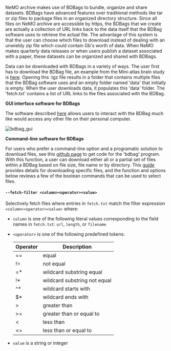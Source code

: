 NeMO archive makes use of BDBags to bundle, organize and share datasets. BDBags have advanced features over traditional methods like tar or zip files to package files in an organized directory structure. Since all files on NeMO archive are accessible by https, the BDBags that we create are actually a collection of URL links back to the data itself that the BDBag software uses to retrieve the actual file. The advantage of this system is that the user can choose which files to download instead of dealing with an unwieldy zip file which could contain Gb's worth of data. When NeMO makes quarterly data releases or when users publish a dataset associated with a paper, these datasets can be organized and shared with BDBags.

Data can be downloaded with BDBags in a variety of ways. The user first has to download the BDBag file, an example from the Mini-atlas brain study is [here](http://data.nemoarchive.org/publication_release/MOp_MiniAtlas_2020/Analysis_10X_cells_v2_AIBS.tgz). Opening this .tgz file results in a folder that contains multiple files that the BDBag software uses and an empty folder named 'data' that initially is empty. When the user downloads data, it populates this 'data' folder. The 'fetch.txt' contains a list of URL links to the files associated with the BDBag. 


**GUI interface software for BDBags**

The software described [here](https://bd2k.ini.usc.edu/tools/bdbag/) allows users to interact with the BDBag much like would access any other file on their personal computer. 

![bdbag_gui](https://bd2k.ini.usc.edu/tools/assets/images/bdbag_gui.png)



**Command-line software for BDBags**

For users who prefer a command-line option and a programatic solution to download files, see this [github page](https://github.com/fair-research/bdbag) to get code for the 'bdbag' program. With this function, a user can download either all or a partial set of files within a BDBag based on file size, file name or by directory. This [guide](https://github.com/fair-research/bdbag/blob/master/doc/cli.md) provides details for downloading specific files, and the function and options below reviews a few of the boolean commands that can be used to select files. 

#### `--fetch-filter <column><operator><value>`
Selectively fetch files where entries in `fetch.txt` match the filter expression `<column><operator><value>` where:
*  `column` is one of the following literal values corresponding to the field names in `fetch.txt`: `url`, `length`, or `filename`
* `<operator>` is one of the following predefined tokens:

	| Operator | Description |
	| --- | --- |
	|==| equal
	|!=| not equal
	|=*| wildcard substring equal
	|!*| wildcard substring not equal
	|^*| wildcard starts with
	|$*| wildcard ends with
	|>| greater than
	|>=| greater than or equal to
	|<| less than
	|<=| less than or equal to
* `value` is a string or integer
